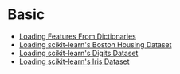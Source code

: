 # Basic
* [Loading Features From Dictionaries](code/Loading-Features-From-Dictionaries.py)
* [Loading scikit-learn's Boston Housing Dataset](code/Loading-scikit-learn-s-Boston-Housing-Dataset.py)
* [Loading scikit-learn's Digits Dataset](code/Loading-scikit-learn-s-Digits-Dataset.py)
* [Loading scikit-learn's Iris Dataset](code/Loading-scikit-learn-s-Iris-Dataset.py)
